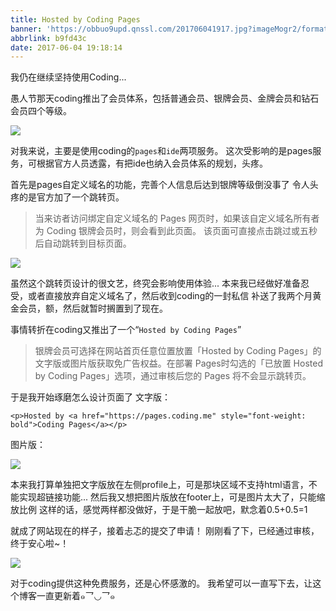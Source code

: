 ```yaml
---
title: Hosted by Coding Pages
banner: 'https://obbuo9upd.qnssl.com/201706041917.jpg?imageMogr2/format/webp'
abbrlink: b9fd43c
date: 2017-06-04 19:18:14
---
```


我仍在继续坚持使用Coding...

<!--more-->


愚人节那天coding推出了会员体系，包括普通会员、银牌会员、金牌会员和钻石会员四个等级。

![](https://obbuo9upd.qnssl.com/201706041843.PNG?imageMogr2/format/webp)

对我来说，主要是使用coding的`pages`和`ide`两项服务。
这次受影响的是pages服务，可根据官方人员透露，有把ide也纳入会员体系的规划，头疼。

首先是pages自定义域名的功能，完善个人信息后达到银牌等级倒没事了
令人头疼的是官方加了一个跳转页。

> 当来访者访问绑定自定义域名的 Pages 网页时，如果该自定义域名所有者为 Coding 银牌会员时，则会看到此页面。
该页面可直接点击跳过或五秒后自动跳转到目标页面。

![](https://obbuo9upd.qnssl.com/201706041854.jpg?imageMogr2/format/webp)

虽然这个跳转页设计的很文艺，终究会影响使用体验...
本来我已经做好准备忍受，或者直接放弃自定义域名了，然后收到coding的一封私信
补送了我两个月黄金会员，额，然后就暂时搁置到了现在。

事情转折在coding又推出了一个“`Hosted by Coding Pages`”

> 银牌会员可选择在网站首页任意位置放置「Hosted by Coding Pages」的文字版或图片版获取免广告权益。在部署 Pages时勾选的「已放置 Hosted by Coding Pages」选项，通过审核后您的 Pages 将不会显示跳转页。

于是我开始琢磨怎么设计页面了
文字版：
```
<p>Hosted by <a href="https://pages.coding.me" style="font-weight: bold">Coding Pages</a></p>
```

图片版：

![](https://obbuo9upd.qnssl.com/201706041905.PNG?imageMogr2/format/webp)

本来我打算单独把文字版放在左侧profile上，可是那块区域不支持html语言，不能实现超链接功能...
然后我又想把图片版放在footer上，可是图片太大了，只能缩放比例
这样的话，感觉两样都没做好，于是干脆一起放吧，默念着0.5+0.5=1

就成了网站现在的样子，接着忐忑的提交了申请！
刚刚看了下，已经通过审核，终于安心啦~！

![](https://obbuo9upd.qnssl.com/201706041909.PNG?imageMogr2/format/webp)

对于coding提供这种免费服务，还是心怀感激的。
我希望可以一直写下去，让这个博客一直更新着๑乛◡乛๑



